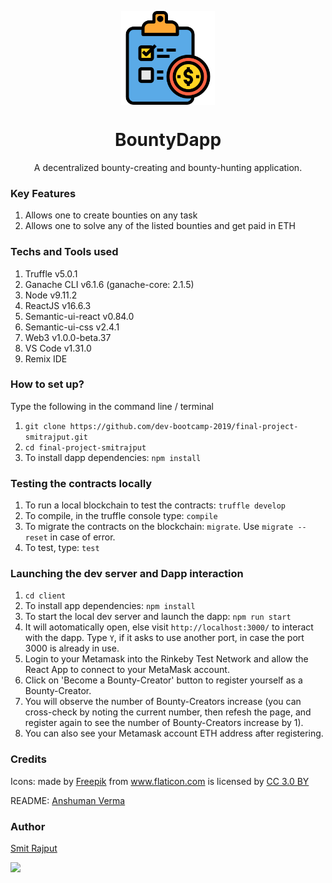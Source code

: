 <p align="center">
  <img src="./client/assets/list.png" align="center" width="150">
</p>

<h1 align="center">BountyDapp</h1>
<p align="center">A decentralized bounty-creating and bounty-hunting application.</p>


### Key Features

1. Allows one to create bounties on any task
2. Allows one to solve any of the listed bounties and get paid in ETH

### Techs and Tools used

1. Truffle v5.0.1
2. Ganache CLI v6.1.6 (ganache-core: 2.1.5)
3. Node v9.11.2
4. ReactJS v16.6.3
5. Semantic-ui-react v0.84.0
6. Semantic-ui-css v2.4.1
7. Web3 v1.0.0-beta.37
8. VS Code v1.31.0
9. Remix IDE

### How to set up?

Type the following in the command line / terminal

1. `git clone https://github.com/dev-bootcamp-2019/final-project-smitrajput.git`
2. `cd final-project-smitrajput`
3. To install dapp dependencies: `npm install`

### Testing the contracts locally

1. To run a local blockchain to test the contracts: `truffle develop`
2. To compile, in the truffle console type: `compile`
3. To migrate the contracts on the blockchain: `migrate`. Use `migrate --reset` in case of error.
4. To test, type: `test`

### Launching the dev server and Dapp interaction

1. `cd client`
2. To install app dependencies: `npm install`
3. To start the local dev server and launch the dapp: `npm run start`
4. It will aotomatically open, else visit `http://localhost:3000/` to interact with the dapp.
    Type `Y`, if it asks to use another port, in case the port 3000 is already in use.
5. Login to your Metamask into the Rinkeby Test Network and allow the React App to connect to your MetaMask account.
6. Click on 'Become a Bounty-Creator' button to register yourself as a Bounty-Creator.
7. You will observe the number of Bounty-Creators increase (you can cross-check by noting the current number, then refesh the     page, and register again to see the number of Bounty-Creators increase by 1).
8. You can also see your Metamask account ETH address after registering.

### Credits

<div>Icons: made by <a href="https://www.flaticon.com/authors/freepik" title="Freepik">Freepik</a> from <a href="https://www.flaticon.com/" title="Flaticon">www.flaticon.com</a> is licensed by <a href="http://creativecommons.org/licenses/by/3.0/" title="Creative Commons BY 3.0" target="_blank">CC 3.0 BY</a></div>

README: [Anshuman Verma](https://github.com/anshumanv)


### Author

[Smit Rajput](https://github.com/smitrajput) 

[<img src="https://image.flaticon.com/icons/svg/185/185964.svg" width="35" padding="10">](https://www.linkedin.com/in/smit-r-417517139/)
